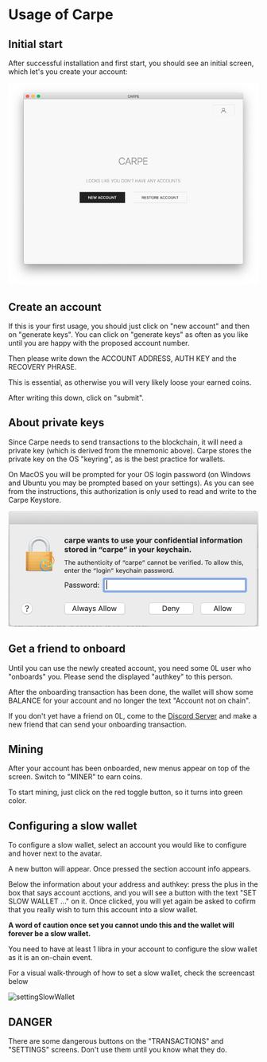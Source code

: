 # Usage of Carpe

## Initial start

After successful installation and first start, you should see an initial screen, which let's you create your account:

![screen01](./img/welcome-carpe.png)

## Create an account

If this is your first usage, you should just click on "new account" and then on "generate keys". You can click on "generate keys" as often as you like until you are happy with the proposed account number.

Then please write down the ACCOUNT ADDRESS, AUTH KEY and the RECOVERY PHRASE.

This is essential, as otherwise you will very likely loose your earned coins.

After writing this down, click on "submit".

## About private keys

Since Carpe needs to send transactions to the blockchain, it will need a private key (which is derived from the mnemonic above). Carpe stores the private key on the OS "keyring", as is the best practice for wallets.

On MacOS you will be prompted for your OS login password (on Windows and Ubuntu you may be prompted based on your settings). As you can see from the instructions, this authorization is only used to read and write to the Carpe Keystore.

![screen01](./img/keyring.png)

## Get a friend to onboard

Until you can use the newly created account, you need some 0L user who "onboards" you. Please send the displayed "authkey" to this person.

After the onboarding transaction has been done, the wallet will show some BALANCE for your account and no longer the text "Account not on chain".

If you don't yet have a friend on 0L, come to the [Discord Server](https://discord.gg/AzCp63pggW) and make a new friend that can send your onboarding transaction.

## Mining

After your account has been onboarded, new menus appear on top of the screen. Switch to "MINER" to earn coins.

To start mining, just click on the red toggle button, so it turns into green color.

## Configuring a slow wallet

To configure a slow wallet, select an account you would like to configure and hover next to the avatar.

A new button will appear. Once pressed the section account info appears.

Below the information about your address and authkey: press the plus in the box that says account acctions, and you will see a button with the text "SET SLOW WALLET ..." on it. 
Once clicked, you will yet again be asked to cofirm that you really wish to turn this account into a slow wallet. 

**A word of caution once set you cannot undo this and the wallet will forever be a slow wallet.**

You need to have at least 1 libra in your account to configure the slow wallet as it is an on-chain event.

For a visual walk-through of how to set a slow wallet, check the screencast below

![settingSlowWallet](https://github.com/Teisson/carpe/assets/97843018/143f3abd-4f32-4301-8762-0896b8bc882b)


## DANGER

There are some dangerous buttons on the "TRANSACTIONS" and "SETTINGS" screens. Don't use them until you know what they do.

